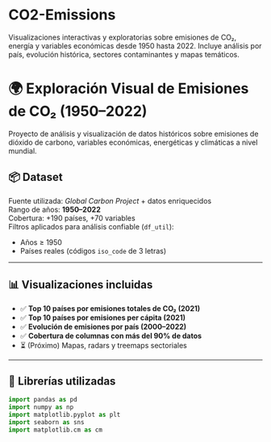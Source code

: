# CO2-Emissions
Visualizaciones interactivas y exploratorias sobre emisiones de CO₂, energía y variables económicas desde 1950 hasta 2022.   Incluye análisis por país, evolución histórica, sectores contaminantes y mapas temáticos.

# 🌍 Exploración Visual de Emisiones de CO₂ (1950–2022)

Proyecto de análisis y visualización de datos históricos sobre emisiones de dióxido de carbono, variables económicas, energéticas y climáticas a nivel mundial.

## 📦 Dataset

Fuente utilizada: *Global Carbon Project* + datos enriquecidos  
Rango de años: **1950–2022**  
Cobertura: +190 países, +70 variables  
Filtros aplicados para análisis confiable (`df_util`):
- Años ≥ 1950
- Países reales (códigos `iso_code` de 3 letras)

---

## 📊 Visualizaciones incluidas

- ✅ **Top 10 países por emisiones totales de CO₂ (2021)**
- ✅ **Top 10 países por emisiones per cápita (2021)**
- ✅ **Evolución de emisiones por país (2000–2022)**
- ✅ **Cobertura de columnas con más del 90% de datos**
- ⏳ (Próximo) Mapas, radars y treemaps sectoriales

---

## 🔧 Librerías utilizadas

```python
import pandas as pd
import numpy as np
import matplotlib.pyplot as plt
import seaborn as sns
import matplotlib.cm as cm

